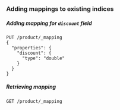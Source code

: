 ### Adding mappings to existing indices

##### Adding mapping for `discount` field

```
PUT /product/_mapping
{
  "properties": {
    "discount": {
      "type": "double"
    }
  }
}
```

##### Retrieving mapping

```
GET /product/_mapping
```